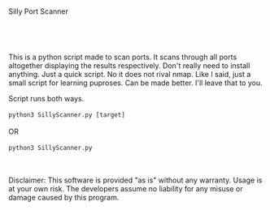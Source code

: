 #
Silly Port Scanner
#
<br>
<br>
This is a python script made to scan ports. It scans through all ports altogether displaying the results respectively.
Don't really need to install anything.
Just a quick script. No it does not rival nmap. Like I said, just a small script for learning puproses.
Can be made better. I'll leave that to you.

Script runs both ways.
<br>
<br>
`
python3 SillyScanner.py [target]
`
<br>
<br>
OR
<br>
<br>
`
python3 SillyScanner.py
`
<br>
<br>
<br>

Disclaimer:
This software is provided "as is" without any warranty. Usage is at your own risk. The developers assume no liability for any misuse or damage caused by this program.
